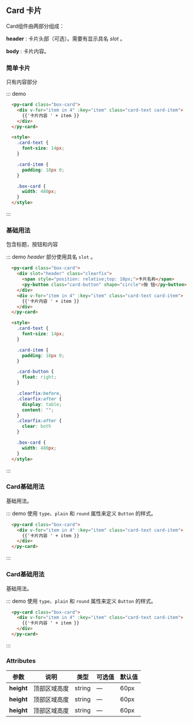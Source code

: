 <style lang='scss' scoped>
  $prefixCls: "card";
  .box-card {
    width: 480px;
    .#{$prefixCls}-text {
      font-size: 14px;
    }
    .#{$prefixCls}-item {
      padding: 18px 0;
    }
    .#{$prefixCls}-button {
      float: right;
    }
    .#{$prefixCls}-image {
      width: 100%;
      display: block;
    }
    .#{$prefixCls}-time {
      font-size: 13px;
      color: #999;
    }
    .clearfix {
      &:before,
      &:after {
        display: table;
        content: "";
      }
      &:after {
        clear: both;
      }
    }
  }
</style>

## Card 卡片

Card组件由两部分组成：

**header** : 卡片头部（可选）。需要有显示具名 *slot* 。

**body** : 卡片内容。

### 简单卡片

只有内容部分

::: demo 

```html
  <py-card class="box-card">
    <div v-for="item in 4" :key="item" class="card-text card-item">
      {{'卡片内容 ' + item }}
    </div>
  </py-card>

  <style>
    .card-text {
      font-size: 14px;
    }

    .card-item {
      padding: 18px 0;
    }

    .box-card {
      width: 480px;
    }
  </style>
```

:::

### 基础用法

包含标题，按钮和内容

::: demo *header* 部分使用具名 `slot` 。

```html
  <py-card class="box-card">
    <div slot="header" class="clearfix">
      <span style="position: relative;top: 10px;">卡片名称</span>
      <py-button class="card-button" shape="circle">按 钮</py-button>
    </div>
    <div v-for="item in 4" :key="item" class="card-text card-item">
      {{'卡片内容 ' + item }}
    </div>
  </py-card>

  <style>
    .card-text {
      font-size: 14px;
    }

    .card-item {
      padding: 18px 0;
    }

    .card-button {
      float: right;
    }

    .clearfix:before,
    .clearfix:after {
      display: table;
      content: "";
    }
    .clearfix:after {
      clear: both
    }

    .box-card {
      width: 480px;
    }
  </style>
```

:::

### Card基础用法

基础用法。

::: demo 使用 `type`、`plain` 和 `round` 属性来定义 `Button` 的样式。

```html
  <py-card class="box-card">
    <div v-for="item in 4" :key="item" class="card-text card-item">
      {{'卡片内容 ' + item }}
    </div>
  </py-card>
```

:::

### Card基础用法

基础用法。

::: demo 使用 `type`、`plain` 和 `round` 属性来定义 `Button` 的样式。

```html
  <py-card class="box-card">
    <div v-for="item in 4" :key="item" class="card-text card-item">
      {{'卡片内容 ' + item }}
    </div>
  </py-card>
```

:::

### Attributes

| 参数        | 说明           | 类型     | 可选值    | 默认值 |
| ----------- | -------------- | ------- | -------- | ------ |
| **height**  | 顶部区域高度    | string  |    —  | 60px   |
| **height**  | 顶部区域高度    | string  |    —  | 60px   |
| **height**  | 顶部区域高度    | string  |    —  | 60px   |
